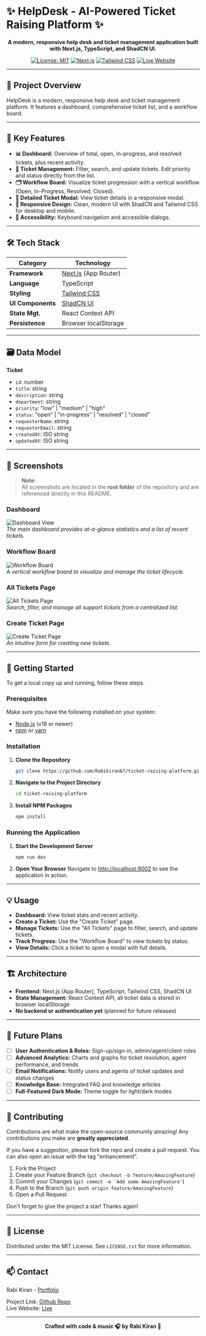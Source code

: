 # ✨ HelpDesk - AI-Powered Ticket Raising Platform ✨

<div align="center">

**A modern, responsive help desk and ticket management application built with Next.js, TypeScript, and ShadCN UI.**

</div>

<div align="center">

[![License: MIT](https://img.shields.io/badge/License-MIT-yellow.svg)](https://opensource.org/licenses/MIT)
[![Next.js](https://img.shields.io/badge/Next.js-000000?style=for-the-badge&logo=nextdotjs&logoColor=white)](https://nextjs.org/)
[![Tailwind CSS](https://img.shields.io/badge/Tailwind_CSS-38B2AC?style=for-the-badge&logo=tailwind-css&logoColor=white)](https://tailwindcss.com/)
[![Live Website](https://img.shields.io/badge/Live_Website-Visit-green?style=for-the-badge&logo=vercel&logoColor=white)](https://ticket-raising-platform-jinv.vercel.app/)

</div>

---

## 🚀 Project Overview

HelpDesk is a modern, responsive help desk and ticket management platform. It features a dashboard, comprehensive ticket list, and a workflow board.

---

## 🌟 Key Features

- **📊 Dashboard:** Overview of total, open, in-progress, and resolved tickets, plus recent activity.
- **🎫 Ticket Management:** Filter, search, and update tickets. Edit priority and status directly from the list.
- **🗂️ Workflow Board:** Visualize ticket progression with a vertical workflow (Open, In-Progress, Resolved, Closed).
- **📄 Detailed Ticket Modal:** View ticket details in a responsive modal.
- **📱 Responsive Design:** Clean, modern UI with ShadCN and Tailwind CSS for desktop and mobile.
- **🦾 Accessibility:** Keyboard navigation and accessible dialogs.

---

## 🛠️ Tech Stack

| Category          | Technology                                                                                                  |
| ----------------- | ----------------------------------------------------------------------------------------------------------- |
| **Framework**     | [Next.js](https://nextjs.org/) (App Router)                                                                 |
| **Language**      | TypeScript                                                                                                   |
| **Styling**       | [Tailwind CSS](https://tailwindcss.com/)                                                                    |
| **UI Components** | [ShadCN UI](https://ui.shadcn.com/)                                                                         |
| **State Mgt.**    | React Context API                                                                                           |
| **Persistence**   | Browser localStorage                                                                                        |

---

## 🗃️ Data Model

**Ticket**
- `id`: number  
- `title`: string  
- `description`: string  
- `department`: string  
- `priority`: "low" | "medium" | "high"  
- `status`: "open" | "in-progress" | "resolved" | "closed"  
- `requesterName`: string  
- `requesterEmail`: string  
- `createdAt`: ISO string  
- `updatedAt`: ISO string  

---

## 📸 Screenshots

> **Note:**  
> All screenshots are located in the **root folder** of the repository and are referenced directly in this README.

### Dashboard  
![Dashboard View](./Dashboard.png)  
*The main dashboard provides at-a-glance statistics and a list of recent tickets.*

### Workflow Board  
![Workflow Board](./Workflow-Board.png)  
*A vertical workflow board to visualize and manage the ticket lifecycle.*

### All Tickets Page  
![All Tickets Page](./All-Tickets-Page.png)  
*Search, filter, and manage all support tickets from a centralized list.*

### Create Ticket Page  
![Create Ticket Page](./Create-Ticket-Page.png)  
*An intuitive form for creating new tickets.*

---

## 🏁 Getting Started

To get a local copy up and running, follow these steps.

### Prerequisites

Make sure you have the following installed on your system:
- [Node.js](https://nodejs.org/) (v18 or newer)
- [npm](https://www.npmjs.com/) or [yarn](https://yarnpkg.com/)

### Installation

1. **Clone the Repository**
    ```sh
    git clone https://github.com/Rabikiran67/ticket-raising-platform.git
    ```
2. **Navigate to the Project Directory**
    ```sh
    cd ticket-raising-platform
    ```
3. **Install NPM Packages**
    ```sh
    npm install
    ```

### Running the Application

1. **Start the Development Server**
    ```sh
    npm run dev
    ```
2. **Open Your Browser**
    Navigate to [http://localhost:9002](http://localhost:9002) to see the application in action.

---

## 💡 Usage

- **Dashboard:** View ticket stats and recent activity.
- **Create a Ticket:** Use the "Create Ticket" page.
- **Manage Tickets:** Use the "All Tickets" page to filter, search, and update tickets.
- **Track Progress:** Use the "Workflow Board" to view tickets by status.
- **View Details:** Click a ticket to open a modal with full details.

---

## 🏗️ Architecture

- **Frontend:** Next.js (App Router), TypeScript, Tailwind CSS, ShadCN UI  
- **State Management:** React Context API, all ticket data is stored in browser localStorage  
- **No backend or authentication yet** (planned for future releases)

---

## 🚀 Future Plans

- [ ] **User Authentication & Roles:** Sign-up/sign-in, admin/agent/client roles  
- [ ] **Advanced Analytics:** Charts and graphs for ticket resolution, agent performance, and trends  
- [ ] **Email Notifications:** Notify users and agents of ticket updates and status changes  
- [ ] **Knowledge Base:** Integrated FAQ and knowledge articles  
- [ ] **Full-Featured Dark Mode:** Theme toggle for light/dark modes

---

## 🤝 Contributing

Contributions are what make the open-source community amazing! Any contributions you make are **greatly appreciated**.

If you have a suggestion, please fork the repo and create a pull request. You can also open an issue with the tag "enhancement".

1. Fork the Project  
2. Create your Feature Branch (`git checkout -b feature/AmazingFeature`)  
3. Commit your Changes (`git commit -m 'Add some AmazingFeature'`)  
4. Push to the Branch (`git push origin feature/AmazingFeature`)  
5. Open a Pull Request  

Don't forget to give the project a star! Thanks again!

---

## 📄 License

Distributed under the MIT License. See `LICENSE.txt` for more information.

---

## 📫 Contact

Rabi Kiran - [Portfolio](https://rabi-kiran-web.vercel.app/)

Project Link: [Github Repo](https://github.com/Rabikiran67/ticket-raising-platform)  
Live Website: [Live](https://ticket-raising-platform-jinv.vercel.app/)

<div align="center">

---
**Crafted with code & music 🎧 by Rabi Kiran 🤍**
</div>
